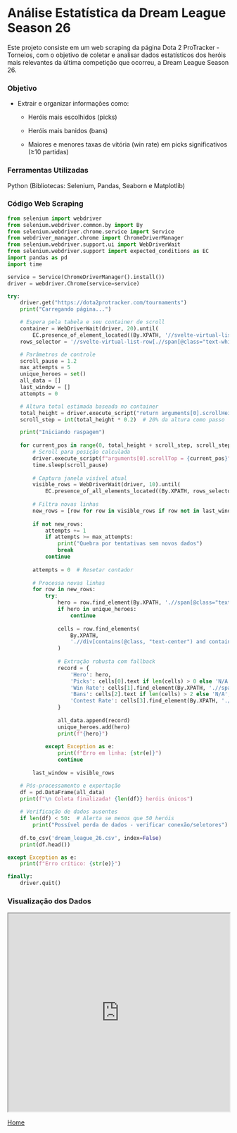 # Análise Estatística da Dream League Season 26

Este projeto consiste em um web scraping da página Dota 2 ProTracker - Torneios, com o objetivo de coletar e analisar dados estatísticos dos heróis mais relevantes da última competição que ocorreu, a Dream League Season 26.

### Objetivo

- Extrair e organizar informações como:
  
  - Heróis mais escolhidos (picks)
    
  - Heróis mais banidos (bans)
    
  - Maiores e menores taxas de vitória (win rate) em picks significativos (≥10 partidas)

### Ferramentas Utilizadas
Python (Bibliotecas: Selenium, Pandas, Seaborn e Matplotlib)

### Código Web Scraping

```python
from selenium import webdriver
from selenium.webdriver.common.by import By
from selenium.webdriver.chrome.service import Service
from webdriver_manager.chrome import ChromeDriverManager
from selenium.webdriver.support.ui import WebDriverWait
from selenium.webdriver.support import expected_conditions as EC
import pandas as pd
import time

service = Service(ChromeDriverManager().install())
driver = webdriver.Chrome(service=service)

try:
    driver.get("https://dota2protracker.com/tournaments")
    print("Carregando página...")

    # Espera pela tabela e seu container de scroll
    container = WebDriverWait(driver, 20).until(
        EC.presence_of_element_located((By.XPATH, '//svelte-virtual-list-viewport')))
    rows_selector = '//svelte-virtual-list-row[.//span[@class="text-white"]]'

    # Parâmetros de controle
    scroll_pause = 1.2
    max_attempts = 5
    unique_heroes = set()
    all_data = []
    last_window = []
    attempts = 0

    # Altura total estimada baseada no container
    total_height = driver.execute_script("return arguments[0].scrollHeight", container)
    scroll_step = int(total_height * 0.2)  # 20% da altura como passo

    print("Iniciando raspagem")
    
    for current_pos in range(0, total_height + scroll_step, scroll_step):
        # Scroll para posição calculada
        driver.execute_script(f"arguments[0].scrollTop = {current_pos}", container)
        time.sleep(scroll_pause)
        
        # Captura janela visível atual
        visible_rows = WebDriverWait(driver, 10).until(
            EC.presence_of_all_elements_located((By.XPATH, rows_selector)))
        
        # Filtra novas linhas
        new_rows = [row for row in visible_rows if row not in last_window]
        
        if not new_rows:
            attempts += 1
            if attempts >= max_attempts:
                print("Quebra por tentativas sem novos dados")
                break
            continue
        
        attempts = 0  # Resetar contador
        
        # Processa novas linhas
        for row in new_rows:
            try:
                hero = row.find_element(By.XPATH, './/span[@class="text-white"]').text
                if hero in unique_heroes:
                    continue
                    
                cells = row.find_elements(
                    By.XPATH,
                    './/div[contains(@class, "text-center") and contains(@class, "svelte-")]'
                )
                
                # Extração robusta com fallback
                record = {
                    'Hero': hero,
                    'Picks': cells[0].text if len(cells) > 0 else 'N/A',
                    'Win Rate': cells[1].find_element(By.XPATH, './/span').text if len(cells) > 1 else 'N/A',
                    'Bans': cells[2].text if len(cells) > 2 else 'N/A',
                    'Contest Rate': cells[3].find_element(By.XPATH, './/span').text if len(cells) > 3 else 'N/A'
                }
                
                all_data.append(record)
                unique_heroes.add(hero)
                print(f"{hero}")
                
            except Exception as e:
                print(f"Erro em linha: {str(e)}")
                continue
        
        last_window = visible_rows

    # Pós-processamento e exportação
    df = pd.DataFrame(all_data)
    print(f"\n Coleta finalizada! {len(df)} heróis únicos")
    
    # Verificação de dados ausentes
    if len(df) < 50:  # Alerta se menos que 50 heróis
        print("Possível perda de dados - verificar conexão/seletores")
    
    df.to_csv('dream_league_26.csv', index=False)
    print(df.head())

except Exception as e:
    print(f"Erro crítico: {str(e)}")

finally:
    driver.quit()
```

### Visualização dos Dados

<iframe src="https://gamma.app/embed/jma2mkyxstranyh" style="width: 700px; max-width: 100%; height: 450px" allow="fullscreen" title="Análise Dream League S26"></iframe>

[Home](./)
